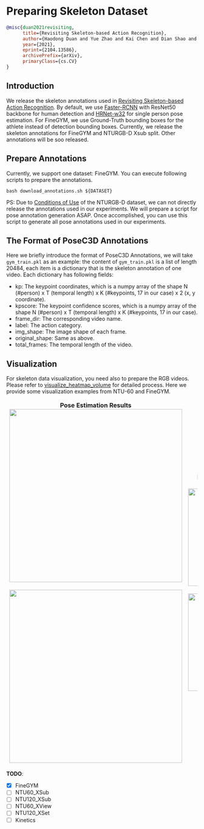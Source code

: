 # Preparing Skeleton Dataset

<!-- [DATASET] -->

```BibTeX
@misc{duan2021revisiting,
      title={Revisiting Skeleton-based Action Recognition},
      author={Haodong Duan and Yue Zhao and Kai Chen and Dian Shao and Dahua Lin and Bo Dai},
      year={2021},
      eprint={2104.13586},
      archivePrefix={arXiv},
      primaryClass={cs.CV}
}
```

## Introduction

We release the skeleton annotations used in [Revisiting Skeleton-based Action Recognition](https://arxiv.org/abs/2104.13586). By default, we use [Faster-RCNN](https://github.com/open-mmlab/mmdetection/blob/master/configs/faster_rcnn/faster_rcnn_r50_caffe_fpn_mstrain_1x_coco-person.py) with ResNet50 backbone for human detection and [HRNet-w32](https://github.com/open-mmlab/mmpose/blob/master/configs/top_down/hrnet/coco/hrnet_w32_coco_256x192.py) for single person pose estimation. For FineGYM, we use Ground-Truth bounding boxes for the athlete instead of detection bounding boxes. Currently, we release the skeleton annotations for FineGYM and NTURGB-D Xsub split. Other annotations will be soo released.

## Prepare Annotations

Currently, we support one dataset: FineGYM. You can execute following scripts to prepare the annotations.

```shell
bash download_annotations.sh ${DATASET}
```

PS: Due to [Conditions of Use](http://rose1.ntu.edu.sg/Datasets/actionRecognition.asp) of the NTURGB-D dataset, we can not directly release the annotations used in our experiments. We will prepare a script for pose annotation generation ASAP. Once accomplished, you can use this script to generate all pose annotations used in our experiments.

## The Format of PoseC3D Annotations

Here we briefly introduce the format of PoseC3D Annotations, we will take `gym_train.pkl` as an example: the content of `gym_train.pkl` is a list of length 20484, each item is a dictionary that is the skeleton annotation of one video. Each dictionary has following fields:

- kp: The keypoint coordinates, which is a numpy array of the shape N (#person) x T (temporal length) x K (#keypoints, 17 in our case) x 2 (x, y coordinate).
- kpscore:  The keypoint confidence scores, which is a numpy array of the shape N (#person) x T (temporal length) x K (#keypoints, 17 in our case).
- frame_dir: The corresponding video name.
- label: The action category.
- img_shape: The image shape of each frame.
- original_shape: Same as above.
- total_frames: The temporal length of the video.

## Visualization

For skeleton data visualization, you need also to prepare the RGB videos. Please refer to [visualize_heatmap_volume](/demo/visualize_heatmap_volume.ipynb) for detailed process. Here we provide some visualization examples from NTU-60 and FineGYM.

<table>
<thead>
  <tr>
    <td>
<div align="center">
  <b> Pose Estimation Results </b>
  <br/>
  <img src="https://user-images.githubusercontent.com/34324155/116529341-6fc95080-a90f-11eb-8f0d-57fdb35d1ba4.gif" width="455"/>
  <br/>
  <br/>
  <img src="https://user-images.githubusercontent.com/34324155/116531676-04cd4900-a912-11eb-8db4-a93343bedd01.gif" width="455"/>
</div></td>
    <td>
<div align="center">
  <b> Keypoint Heatmap Volume Visualization </b>
  <br/>
  <img src="https://user-images.githubusercontent.com/34324155/116529336-6dff8d00-a90f-11eb-807e-4d9168997655.gif" width="256"/>
  <br/>
  <br/>
  <img src="https://user-images.githubusercontent.com/34324155/116531658-00a12b80-a912-11eb-957b-561c280a86da.gif" width="256"/>
</div></td>
    <td>
<div align="center">
  <b> Limb Heatmap Volume Visualization </b>
  <br/>
  <img src="https://user-images.githubusercontent.com/34324155/116529322-6a6c0600-a90f-11eb-81df-6fbb36230bd0.gif" width="256"/>
  <br/>
  <br/>
  <img src="https://user-images.githubusercontent.com/34324155/116531649-fed76800-a911-11eb-8ca9-0b4e58f43ad9.gif" width="256"/>
</div></td>
  </tr>
</thead>
</table>

**TODO**:

- [x] FineGYM
- [ ] NTU60_XSub
- [ ] NTU120_XSub
- [ ] NTU60_XView
- [ ] NTU120_XSet
- [ ] Kinetics
